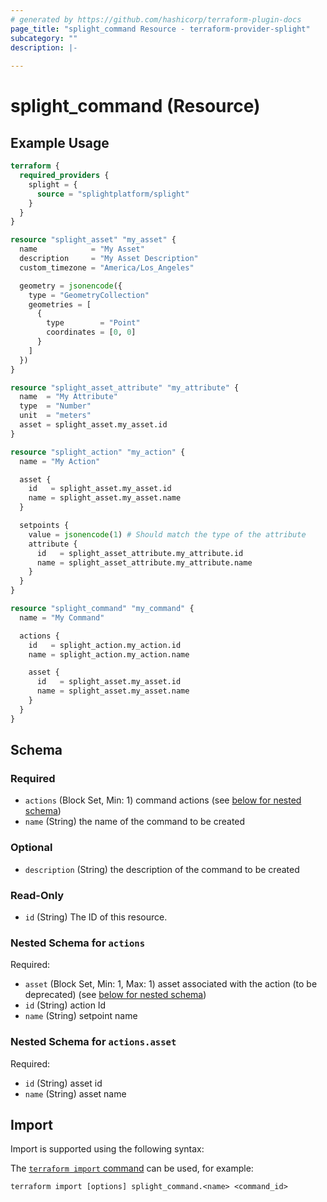 ```yaml
---
# generated by https://github.com/hashicorp/terraform-plugin-docs
page_title: "splight_command Resource - terraform-provider-splight"
subcategory: ""
description: |-
  
---
```


# splight_command (Resource)



## Example Usage

```terraform
terraform {
  required_providers {
    splight = {
      source = "splightplatform/splight"
    }
  }
}

resource "splight_asset" "my_asset" {
  name            = "My Asset"
  description     = "My Asset Description"
  custom_timezone = "America/Los_Angeles"

  geometry = jsonencode({
    type = "GeometryCollection"
    geometries = [
      {
        type        = "Point"
        coordinates = [0, 0]
      }
    ]
  })
}

resource "splight_asset_attribute" "my_attribute" {
  name  = "My Attribute"
  type  = "Number"
  unit  = "meters"
  asset = splight_asset.my_asset.id
}

resource "splight_action" "my_action" {
  name = "My Action"

  asset {
    id   = splight_asset.my_asset.id
    name = splight_asset.my_asset.name
  }

  setpoints {
    value = jsonencode(1) # Should match the type of the attribute
    attribute {
      id   = splight_asset_attribute.my_attribute.id
      name = splight_asset_attribute.my_attribute.name
    }
  }
}

resource "splight_command" "my_command" {
  name = "My Command"

  actions {
    id   = splight_action.my_action.id
    name = splight_action.my_action.name

    asset {
      id   = splight_asset.my_asset.id
      name = splight_asset.my_asset.name
    }
  }
}
```

<!-- schema generated by tfplugindocs -->
## Schema

### Required

- `actions` (Block Set, Min: 1) command actions (see [below for nested schema](#nestedblock--actions))
- `name` (String) the name of the command to be created

### Optional

- `description` (String) the description of the command to be created

### Read-Only

- `id` (String) The ID of this resource.

<a id="nestedblock--actions"></a>
### Nested Schema for `actions`

Required:

- `asset` (Block Set, Min: 1, Max: 1) asset associated with the action (to be deprecated) (see [below for nested schema](#nestedblock--actions--asset))
- `id` (String) action Id
- `name` (String) setpoint name

<a id="nestedblock--actions--asset"></a>
### Nested Schema for `actions.asset`

Required:

- `id` (String) asset id
- `name` (String) asset name

## Import

Import is supported using the following syntax:

The [`terraform import` command](https://developer.hashicorp.com/terraform/cli/commands/import) can be used, for example:

```shell
terraform import [options] splight_command.<name> <command_id>
```
